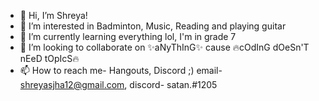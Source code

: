 - 👋 Hi, I’m Shreya!
- 👀 I’m interested in Badminton, Music, Reading and playing guitar
- 🌱 I’m currently learning everything lol, I'm in grade 7
- 💞️ I’m looking to collaborate on ✨aNyThInG✨ cause 🔥cOdInG dOeSn'T nEeD tOpIcS🔥
- 📫 How to reach me- Hangouts, Discord ;) email- shreyasjha12@gmail.com, discord- satan.#1205

